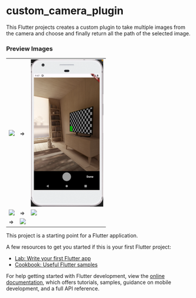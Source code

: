 # custom_camera_plugin

This Flutter projects creates a custom plugin to take multiple images from the camera and choose and finally return all the path of the selected image.

### Preview Images 
<table>
<tr><td>
<img src="https:/![Screenshot 2023-12-03 221323](https://github.com/Developer-Krishnapc/flutter_multiImage_Camera_plugin/assets/133375124/6cd2a2b6-7db0-42ac-bf6d-e58749b4a54a)" widhth=200 height=400> 
</td>
<td> => </td>
<td>
<img src="./assets/image-1.png" widhth=200 height=400>
</td>
</tr>
<tr>
<td>
<img src="image-2.png" widhth=200 height=400>
</td>
<td> => </td>
<td>
<img src="image-3.png" widhth=200 height=400>
</td>
<tr>
<td> => </td>
<td>
<img src="image-4.png" widhth=200 height=400>
</td>

</tr>

</table>
This project is a starting point for a Flutter application.

A few resources to get you started if this is your first Flutter project:

- [Lab: Write your first Flutter app](https://docs.flutter.dev/get-started/codelab)
- [Cookbook: Useful Flutter samples](https://docs.flutter.dev/cookbook)

For help getting started with Flutter development, view the
[online documentation](https://docs.flutter.dev/), which offers tutorials,
samples, guidance on mobile development, and a full API reference.
